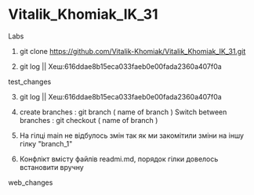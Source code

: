# Vitalik_Khomiak_IK_31
Labs

1. git clone https://github.com/Vitalik-Khomiak/Vitalik_Khomiak_IK_31.git

2. git log     || Хеш:616ddae8b15eca033faeb0e00fada2360a407f0a

test_changes

3. git log     || Хеш:616ddae8b15eca033faeb0e00fada2360a407f0a
4. create branches         : git branch   ( name of branch ) 
   Switch between branches : git checkout ( name of branch ) 
5. На гілці main не відбулось змін так як ми закомітили зміни на іншу гілку "branch_1"

7. Конфлікт вмісту файлів readmi.md, порядок гілки довелось встановити вручну

web_changes



